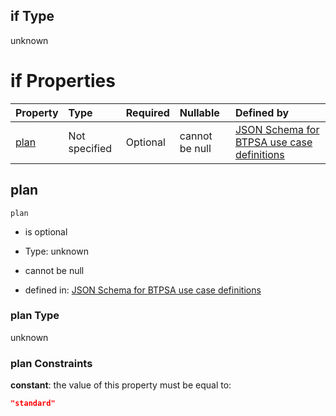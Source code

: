 ## if Type

unknown

# if Properties

| Property      | Type          | Required | Nullable       | Defined by                                                                                                                                                                                                                                  |
| :------------ | :------------ | :------- | :------------- | :------------------------------------------------------------------------------------------------------------------------------------------------------------------------------------------------------------------------------------------ |
| [plan](#plan) | Not specified | Optional | cannot be null | [JSON Schema for BTPSA use case definitions](btpsa-usecase-properties-services-items-allof-1-then-allof-18-then-allof-1-if-properties-plan.md "undefined#/properties/services/items/allOf/1/then/allOf/18/then/allOf/1/if/properties/plan") |

## plan



`plan`

*   is optional

*   Type: unknown

*   cannot be null

*   defined in: [JSON Schema for BTPSA use case definitions](btpsa-usecase-properties-services-items-allof-1-then-allof-18-then-allof-1-if-properties-plan.md "undefined#/properties/services/items/allOf/1/then/allOf/18/then/allOf/1/if/properties/plan")

### plan Type

unknown

### plan Constraints

**constant**: the value of this property must be equal to:

```json
"standard"
```
